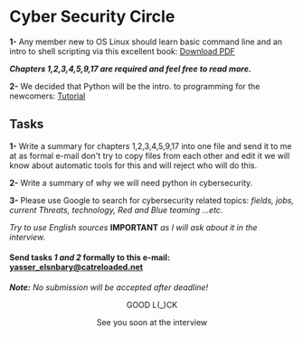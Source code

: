 # Cyber Security Circle
**1-** Any member new to OS Linux should learn basic command line and an intro to shell scripting via this excellent book: [Download PDF](http://goo.gl/1NWT5N)

***Chapters 1,2,3,4,5,9,17 are required and feel free to read more.***

**2-** We decided that Python will be the intro. to programming for the newcomers: [Tutorial](https://www.youtube.com/watch?v=f79MRyMsjrQ&t=35s)


## Tasks 
**1-** Write a summary for chapters 1,2,3,4,5,9,17 into one file and send it to me at as formal e-mail don't try to copy files from each other and edit it we will know about automatic tools for this and will reject who will do this.

**2-** Write a summary of why we will need python in cybersecurity.

**3-** Please use Google to search for cybersecurity related topics: *fields, jobs, current Threats, technology, Red and Blue teaming ...etc.*

*Try to use English sources* **IMPORTANT** *as I will ask about it in the interview.*

#### Send tasks *1 and 2* formally to this e-mail: yasser_elsnbary@catreloaded.net
***Note:** No submission will be accepted after deadline!*

<p align=center>GOOD L(_)CK</p>

<p align=center>See you soon at the interview</p>


